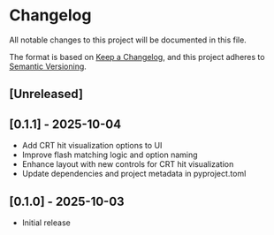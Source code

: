 # Changelog

All notable changes to this project will be documented in this file.

The format is based on [Keep a Changelog](https://keepachangelog.com/en/1.0.0/), and this project adheres to [Semantic Versioning](https://semver.org/spec/v2.0.0.html).

## [Unreleased]

## [0.1.1] - 2025-10-04
- Add CRT hit visualization options to UI
- Improve flash matching logic and option naming
- Enhance layout with new controls for CRT hit visualization
- Update dependencies and project metadata in pyproject.toml

## [0.1.0] - 2025-10-03
- Initial release
